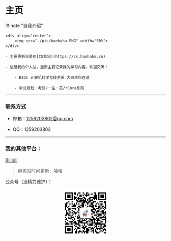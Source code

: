 # 主页

!!! note "自我介绍"

	<div align="center">
        <img src="./pic/haohaha.PNG" width="50%">
	</div>

    - 主要更新记录在[CS笔记](https://cs.haohaha.cn)

    - 这是我的个人站，里面主要记录我的学习内容，欢迎交流！

        - BIGC 计算机科学与技术系 大四本科在读

        - 学业规划：考研/一生一芯/rCore复刻

---

### 联系方式

  - 邮箱：1259203802@qq.com

  - QQ：1259203802

---

### 我的其他平台：

[Bilibili](https://space.bilibili.com/1436476753)

> 确实没时间更新，哈哈

公众号（没精力维护）：

<div align="center">
	<img src="./pic/QRCode.jpg" width="150px">
</div>

